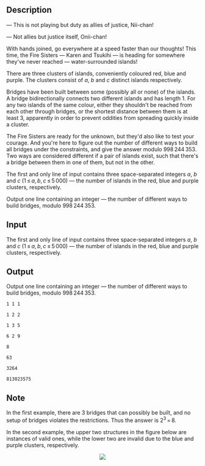## Description

<div><p><span class="tex-font-style-it">— This is not playing but duty as allies of justice, Nii-chan!</span></p><p><span class="tex-font-style-it">— Not allies but justice itself, Onii-chan!</span></p><p>With hands joined, go everywhere at a speed faster than our thoughts! This time, the Fire Sisters&nbsp;— Karen and Tsukihi&nbsp;— is heading for somewhere they've never reached&nbsp;— water-surrounded islands!</p><p>There are three clusters of islands, conveniently coloured red, blue and purple. The clusters consist of <span class="tex-span"><i>a</i></span>, <span class="tex-span"><i>b</i></span> and <span class="tex-span"><i>c</i></span> distinct islands respectively.</p><p>Bridges have been built between some (possibly all or none) of the islands. A bridge bidirectionally connects two different islands and has length <span class="tex-span">1</span>. For any two islands of the same colour, either they shouldn't be reached from each other through bridges, or the shortest distance between them is <span class="tex-font-style-bf">at least <span class="tex-span">3</span></span>, apparently in order to prevent oddities from spreading quickly inside a cluster.</p><p>The Fire Sisters are ready for the unknown, but they'd also like to test your courage. And you're here to figure out the number of different ways to build all bridges under the constraints, and give the answer modulo <span class="tex-span">998 244 353</span>. Two ways are considered different if a pair of islands exist, such that there's a bridge between them in one of them, but not in the other.</p></div><div class="input-specification"><p>The first and only line of input contains three space-separated integers <span class="tex-span"><i>a</i></span>, <span class="tex-span"><i>b</i></span> and <span class="tex-span"><i>c</i></span> (<span class="tex-span">1 ≤ <i>a</i>, <i>b</i>, <i>c</i> ≤ 5 000</span>)&nbsp;— the number of islands in the red, blue and purple clusters, respectively.</p></div><div class="output-specification"><p>Output one line containing an integer&nbsp;— the number of different ways to build bridges, modulo <span class="tex-span">998 244 353</span>.</p></div>

## Input

<p>The first and only line of input contains three space-separated integers <span class="tex-span"><i>a</i></span>, <span class="tex-span"><i>b</i></span> and <span class="tex-span"><i>c</i></span> (<span class="tex-span">1 ≤ <i>a</i>, <i>b</i>, <i>c</i> ≤ 5 000</span>)&nbsp;— the number of islands in the red, blue and purple clusters, respectively.</p>

## Output

<p>Output one line containing an integer&nbsp;— the number of different ways to build bridges, modulo <span class="tex-span">998 244 353</span>.</p>





```input1
1 1 1

```




```input2
1 2 2

```




```input3
1 3 5

```




```input4
6 2 9

```




```output1
8

```




```output2
63

```




```output3
3264

```




```output4
813023575

```



## Note

<p>In the first example, there are <span class="tex-span">3</span> bridges that can possibly be built, and no setup of bridges violates the restrictions. Thus the answer is <span class="tex-span">2<sup class="upper-index">3</sup> = 8</span>.</p><p>In the second example, the upper two structures in the figure below are instances of valid ones, while the lower two are invalid due to the blue and purple clusters, respectively.</p><center> <img class="tex-graphics" src="file://lBdiaGsN.png" style="max-width: 100.0%;max-height: 100.0%;"> </center>
